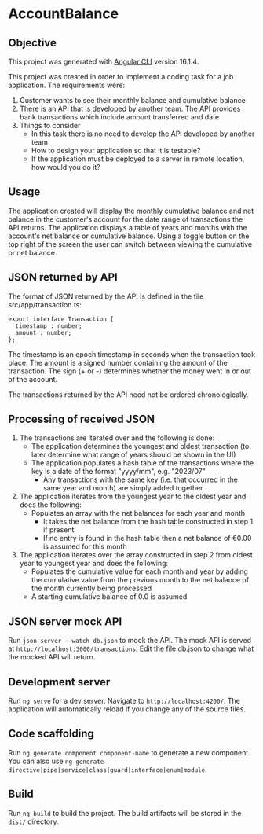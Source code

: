 # AccountBalance
## Objective

This project was generated with [Angular CLI](https://github.com/angular/angular-cli) version 16.1.4.

This project was created in order to implement a coding task for a job application. The requirements were:
1. Customer wants to see their monthly balance and cumulative balance
2. There is an API that is developed by another team. The API provides bank transactions which include amount transferred and date
3. Things to consider
    * In this task there is no need to develop the API developed by another team
    * How to design your application so that it is testable?
    * If the application must be deployed to a server in remote location, how would you do it?

## Usage
The application created will display the monthly cumulative balance and net balance in the customer's account for the date range of transactions the API
returns. The application displays a table of years and months with the account's net balance or cumulative balance. Using a toggle button on the top
right of the screen the user can switch between viewing the cumulative or net balance.

## JSON returned by API
The format of JSON returned by the API is defined in the file src/app/transaction.ts:
```
export interface Transaction {
  timestamp : number;
  amount : number;
};
```

The timestamp is an epoch timestamp in seconds when the transaction took place. The amount is a signed number containing the amount of the transaction.
The sign (+ or -) determines whether the money went in or out of the account.

The transactions returned by the API need not be ordered chronologically.

## Processing of received JSON

1. The transactions are iterated over and the following is done:
    - The application determines the youngest and oldest transaction (to later determine what range of years should be shown in the UI)
    - The application populates a hash table of the transactions where the key is a date of the format "yyyy/mm", e.g. "2023/07"
        - Any transactions with the same key (i.e. that occurred in the same year and month) are simply added together
2. The application iterates from the youngest year to the oldest year and does the following:
    - Populates an array with the net balances for each year and month
        - It takes the net balance from the hash table constructed in step 1 if present.
        - If no entry is found in the hash table then a net balance of €0.00 is assumed for this month
3. The application iterates over the array constructed in step 2 from oldest year to youngest year and does the following:
    - Populates the cumulative value for each month and year by adding the cumulative value from the previous month to the net balance of the month
      currently being processed
    - A starting cumulative balance of 0.0 is assumed

## JSON server mock API

Run `json-server --watch db.json` to mock the API. The mock API is served at `http://localhost:3000/transactions`. Edit the file db.json to change what
the mocked API will return.

## Development server

Run `ng serve` for a dev server. Navigate to `http://localhost:4200/`. The application will automatically reload if you change any of the source files.

## Code scaffolding

Run `ng generate component component-name` to generate a new component. You can also use `ng generate directive|pipe|service|class|guard|interface|enum|module`.

## Build

Run `ng build` to build the project. The build artifacts will be stored in the `dist/` directory.
